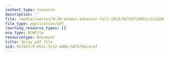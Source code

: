 ```yaml
---
content_type: resource
description: ''
file: /media/courses/9-20-animal-behavior-fall-2013/91fd27c9051c3c12a00e58f4fbbceca7_472243.pdf
file_type: application/pdf
learning_resource_types: []
ocw_type: OCWFile
resourcetype: Document
title: 3play pdf file
uid: 91fd27c9-051c-3c12-a00e-58f4fbbceca7
---
```

